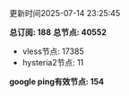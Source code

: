更新时间2025-07-14 23:25:45

**总订阅: 188**
**总节点: 40552**
- vless节点: 17385
- hysteria2节点: 11

**google ping有效节点: 154**
